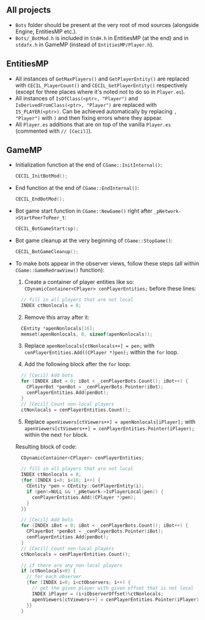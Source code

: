 ## All projects

- `Bots` folder should be present at the very root of mod sources (alongside Engine, EntitiesMP etc.).
- `Bots/_BotMod.h` is included in `StdH.h` in EntitiesMP (at the end) and in `stdafx.h` in GameMP (instead of `EntitiesMP/Player.h`).

## EntitiesMP

- All instances of `GetMaxPlayers()` and `GetPlayerEntity()` are replaced with `CECIL_PlayerCount()` and `CECIL_GetPlayerEntity()` respectively (except for three places where it's noted not to do so in `Player.es`).
- All instances of `IsOfClass(<ptr>, "Player")` and `IsDerivedFromClass(<ptr>, "Player")` are replaced with `IS_PLAYER(<ptr>)`. Can be achieved automatically by replacing `, "Player")` with `)` and then fixing errors where they appear.
- All `Player.es` additions that are on top of the vanilla `Player.es` (commented with `// [Cecil]`).

## GameMP

- Initialization function at the end of `CGame::InitInternal()`:
  ```cpp
  CECIL_InitBotMod();
  ```
- End function at the end of `CGame::EndInternal()`:
  ```cpp
  CECIL_EndBotMod();
  ```
- Bot game start function in `CGame::NewGame()` right after `_pNetwork->StartPeerToPeer_t`:
  ```cpp
  CECIL_BotGameStart(sp);
  ```
- Bot game cleanup at the very beginning of `CGame::StopGame()`:
  ```cpp
  CECIL_BotGameCleanup();
  ```
- To make bots appear in the observer views, follow these steps (all within `CGame::GameRedrawView()` function):
  1. Create a container of player entities like so: `CDynamicContainer<CPlayer> cenPlayerEntities;` before these lines:
  ```cpp
    // fill in all players that are not local
    INDEX ctNonlocals = 0;
  ```
  2. Remove this array after it:
  ```cpp
    CEntity *apenNonlocals[16];
    memset(apenNonlocals, 0, sizeof(apenNonlocals));
  ```
  3. Replace `apenNonlocals[ctNonlocals++] = pen;` with `cenPlayerEntities.Add((CPlayer *)pen);` within the `for` loop.

  4. Add the following block after the `for` loop:
  ```cpp
    // [Cecil] Add bots
    for (INDEX iBot = 0; iBot < _cenPlayerBots.Count(); iBot++) {
      CPlayerBot *penBot = _cenPlayerBots.Pointer(iBot);
      cenPlayerEntities.Add(penBot);
    }
    // [Cecil] Count non-local players
    ctNonlocals = cenPlayerEntities.Count();
  ```
  5. Replace `apenViewers[ctViewers++] = apenNonlocals[iPlayer];` with `apenViewers[ctViewers++] = cenPlayerEntities.Pointer(iPlayer);` within the next `for` block.
  
  Resulting block of code:
  ```cpp
    CDynamicContainer<CPlayer> cenPlayerEntities;

    // fill in all players that are not local
    INDEX ctNonlocals = 0;
    {for (INDEX i=0; i<16; i++) {
      CEntity *pen = CEntity::GetPlayerEntity(i);
      if (pen!=NULL && !_pNetwork->IsPlayerLocal(pen)) {
        cenPlayerEntities.Add((CPlayer *)pen);
      }
    }}

    // [Cecil] Add bots
    for (INDEX iBot = 0; iBot < _cenPlayerBots.Count(); iBot++) {
      CPlayerBot *penBot = _cenPlayerBots.Pointer(iBot);
      cenPlayerEntities.Add(penBot);
    }
    // [Cecil] Count non-local players
    ctNonlocals = cenPlayerEntities.Count();

    // if there are any non-local players
    if (ctNonlocals>0) {
      // for each observer
      {for (INDEX i=0; i<ctObservers; i++) {
        // get the given player with given offset that is not local
        INDEX iPlayer = (i+iObserverOffset)%ctNonlocals;
        apenViewers[ctViewers++] = cenPlayerEntities.Pointer(iPlayer);
      }}
    }
  ```